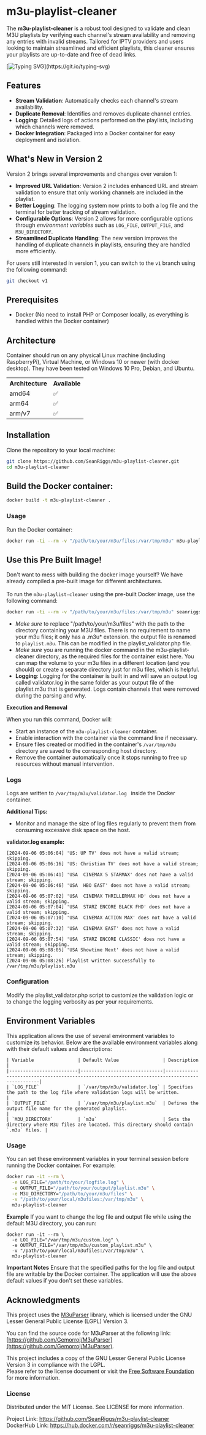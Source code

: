 # m3u-playlist-cleaner

The **m3u-playlist-cleaner** is a robust tool designed to validate and clean M3U playlists by verifying each channel's stream availability and removing any entries with invalid streams. Tailored for IPTV providers and users looking to maintain streamlined and efficient playlists, this cleaner ensures your playlists are up-to-date and free of dead links.

[![Typing SVG](https://readme-typing-svg.herokuapp.com?color=%2336BCF7&lines=Perfect+Your+IPTV+Experience!)](https://git.io/typing-svg)

## Features

- **Stream Validation**: Automatically checks each channel's stream availability.
- **Duplicate Removal**: Identifies and removes duplicate channel entries.
- **Logging**: Detailed logs of actions performed on the playlists, including which channels were removed.
- **Docker Integration**: Packaged into a Docker container for easy deployment and isolation.

## What's New in Version 2

Version 2 brings several improvements and changes over version 1:

- **Improved URL Validation**: Version 2 includes enhanced URL and stream validation to ensure that only working channels are included in the playlist.
- **Better Logging**: The logging system now prints to both a log file and the terminal for better tracking of stream validation.
- **Configurable Options**: Version 2 allows for more configurable options through <i>environment variables</i> such as `LOG_FILE`, `OUTPUT_FILE`, and `M3U_DIRECTORY`.
- **Streamlined Duplicate Handling**: The new version improves the handling of duplicate channels in playlists, ensuring they are handled more efficiently.

For users still interested in version 1, you can switch to the `v1` branch using the following command:

```bash
git checkout v1
```

## Prerequisites

- Docker (No need to install PHP or Composer locally, as everything is handled within the Docker container)

## Architecture
Container should run on any physical Linux machine (including RaspberryPi), Virtual Machine, or Windows 10 or newer (with docker desktop). They have been tested on Windows 10 Pro, Debian, and Ubuntu.

<table>
<tr>
<th>Architecture</th>
<th>Available</th>	
</tr>
<tr>
<td>amd64</td>
<td>✅</td>
</tr>
<tr>	
<td>arm64</td>
<td>✅</td>
</tr>
<td>arm/v7</td>
<td>✅	
</td>
</table>

## Installation

Clone the repository to your local machine:

```bash
git clone https://github.com/SeanRiggs/m3u-playlist-cleaner.git
cd m3u-playlist-cleaner
```

## Build the Docker container:

```bash
docker build -t m3u-playlist-cleaner .
```

### Usage
Run the Docker container:

```bash
docker run -ti --rm -v "/path/to/your/m3u/files:/var/tmp/m3u" m3u-playlist-cleaner
```
## Use this Pre Built Image!

Don't want to mess with building the docker image yourself? We have already compiled a pre-built image for different architectures.<br><br>To run the `m3u-playlist-cleaner` using the pre-built Docker image, use the following command:

```bash
docker run -ti --rm -v "/path/to/your/m3u/files:/var/tmp/m3u" seanriggs/m3u-playlist-cleaner
```
- *Make sure* to replace "/path/to/your/m3u/files" with the path to the directory containing your M3U files. There is no requirement to name your m3u files; it only has a .m3u* extension. the output file is renamed to <code>playlist.m3u</code>. This can be modified in the playlist_validator.php file.
- *Make sure* you are running the docker command in the m3u-playlist-cleaner directory, as the required files for the container exist here. You can map the volume to your m3u files in a different location (and you should) or create a separate directory just for m3u files, which is helpful.
- **Logging**: Logging for the container is built in and will save an output log called </code>validator.log</code> in the same folder as your output file of the playlist.m3u that is generated. Logs contain channels that were removed during the parsing and why.

**Execution and Removal**

When you run this command, Docker will:

- Start an instance of the <code>m3u-playlist-cleaner</code> container.
- Enable interaction with the container via the command line if necessary.
- Ensure files created or modified in the container's <code>/var/tmp/m3u</code> directory are saved to the corresponding host directory.
- Remove the container automatically once it stops running to free up resources without manual intervention.

### Logs

Logs are written to <code>/var/tmp/m3u/validator.log </code> inside the Docker container. 

**Additional Tips:**
- Monitor and manage the size of log files regularly to prevent them from consuming excessive disk space on the host.

**validator.log example:**
```
[2024-09-06 05:06:04] 'US: UP TV' does not have a valid stream; skipping.
[2024-09-06 05:06:16] 'US: Christian TV' does not have a valid stream; skipping.
[2024-09-06 05:06:41] 'USA  CINEMAX 5 STARMAX' does not have a valid stream; skipping.
[2024-09-06 05:06:46] 'USA  HBO EAST' does not have a valid stream; skipping.
[2024-09-06 05:07:02] 'USA  CINEMAX THRILLERMAX HD' does not have a valid stream; skipping.
[2024-09-06 05:07:04] 'USA  STARZ ENCORE BLACK FHD' does not have a valid stream; skipping.
[2024-09-06 05:07:10] 'USA  CINEMAX ACTION MAX' does not have a valid stream; skipping.
[2024-09-06 05:07:32] 'USA  CINEMAX EAST' does not have a valid stream; skipping.
[2024-09-06 05:07:54] 'USA  STARZ ENCORE CLASSIC' does not have a valid stream; skipping.
[2024-09-06 05:08:05] 'USA Showtime Next' does not have a valid stream; skipping.
[2024-09-06 05:08:26] Playlist written successfully to /var/tmp/m3u/playlist.m3u
```

### Configuration
Modify the playlist_validator.php script to customize the validation logic or to change the logging verbosity as per your requirements.

## Environment Variables

This application allows the use of several environment variables to customize its behavior. Below are the available environment variables along with their default values and descriptions:
```
| Variable                | Default Value                | Description                                                                                  |
|-------------------------|------------------------------|----------------------------------------------------------------------------------------------|
| `LOG_FILE`              | `/var/tmp/m3u/validator.log` | Specifies the path to the log file where validation logs will be written.                   |
| `OUTPUT_FILE`           | `/var/tmp/m3u/playlist.m3u`  | Defines the output file name for the generated playlist.                                    |
| `M3U_DIRECTORY`         | `m3u`                        | Sets the directory where M3U files are located. This directory should contain `.m3u` files. |
```

### Usage

You can set these environment variables in your terminal session before running the Docker container. For example:

```bash
docker run -it --rm \
  -e LOG_FILE="/path/to/your/logfile.log" \
  -e OUTPUT_FILE="/path/to/your/output/playlist.m3u" \
  -e M3U_DIRECTORY="/path/to/your/m3u/files" \
  -v "/path/to/your/local/m3ufiles:/var/tmp/m3u" \
  m3u-playlist-cleaner
```
**Example**
If you want to change the log file and output file while using the default M3U directory, you can run:
```docker
docker run -it --rm \
  -e LOG_FILE="/var/tmp/m3u/custom.log" \
  -e OUTPUT_FILE="/var/tmp/m3u/custom_playlist.m3u" \
  -v "/path/to/your/local/m3ufiles:/var/tmp/m3u" \
  m3u-playlist-cleaner
```

**Important Notes**
Ensure that the specified paths for the log file and output file are writable by the Docker container.
The application will use the above default values if you don't set these variables.

## Acknowledgments

This project uses the [M3uParser](https://github.com/Gemorroj/M3uParser) library, which is licensed under the GNU Lesser General Public License (LGPL) Version 3.

You can find the source code for M3uParser at the following link:  
[https://github.com/Gemorroj/M3uParser](https://github.com/Gemorroj/M3uParser).

This project includes a copy of the GNU Lesser General Public License Version 3 in compliance with the LGPL.  
Please refer to the license document or visit the [Free Software Foundation](https://www.gnu.org/licenses/lgpl-3.0.html) for more information.


### License

Distributed under the MIT License. See LICENSE for more information.



Project Link: https://github.com/SeanRiggs/m3u-playlist-cleaner
<br>
DockerHub Link: https://hub.docker.com/r/seanriggs/m3u-playlist-cleaner

